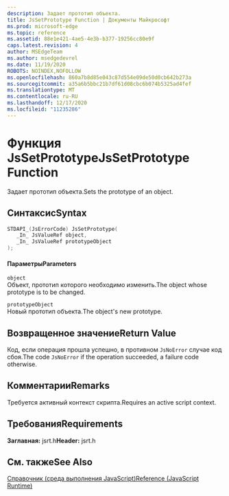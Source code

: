 ```yaml
---
description: Задает прототип объекта.
title: JsSetPrototype Function | Документы Майкрософт
ms.prod: microsoft-edge
ms.topic: reference
ms.assetid: 88e1e421-4ae5-4e3b-b377-19256cc80e9f
caps.latest.revision: 4
author: MSEdgeTeam
ms.author: msedgedevrel
ms.date: 11/19/2020
ROBOTS: NOINDEX,NOFOLLOW
ms.openlocfilehash: 860a7b8d85e043c87d554e09de50d0cb642b273a
ms.sourcegitcommit: a35a6b5bbc21b7df61d08cbc6b074b5325ad4fef
ms.translationtype: MT
ms.contentlocale: ru-RU
ms.lasthandoff: 12/17/2020
ms.locfileid: "11235286"
---
```

# <span data-ttu-id="10baf-103">Функция JsSetPrototype</span><span class="sxs-lookup"><span data-stu-id="10baf-103">JsSetPrototype Function</span></span>

<span data-ttu-id="10baf-104">Задает прототип объекта.</span><span class="sxs-lookup"><span data-stu-id="10baf-104">Sets the prototype of an object.</span></span>  
  
## <span data-ttu-id="10baf-105">Синтаксис</span><span class="sxs-lookup"><span data-stu-id="10baf-105">Syntax</span></span>  
  
```cpp  
STDAPI_(JsErrorCode) JsSetPrototype(  
   _In_ JsValueRef object,  
   _In_ JsValueRef prototypeObject  
);  
```  
  
#### <span data-ttu-id="10baf-106">Параметры</span><span class="sxs-lookup"><span data-stu-id="10baf-106">Parameters</span></span>  
 `object`  
 <span data-ttu-id="10baf-107">Объект, прототип которого необходимо изменить.</span><span class="sxs-lookup"><span data-stu-id="10baf-107">The object whose prototype is to be changed.</span></span>  
  
 `prototypeObject`  
 <span data-ttu-id="10baf-108">Новый прототип объекта.</span><span class="sxs-lookup"><span data-stu-id="10baf-108">The object's new prototype.</span></span>  
  
## <span data-ttu-id="10baf-109">Возвращенное значение</span><span class="sxs-lookup"><span data-stu-id="10baf-109">Return Value</span></span>  
 <span data-ttu-id="10baf-110">Код, если операция прошла успешно, в противном `JsNoError` случае код сбоя.</span><span class="sxs-lookup"><span data-stu-id="10baf-110">The code `JsNoError` if the operation succeeded, a failure code otherwise.</span></span>  
  
## <span data-ttu-id="10baf-111">Комментарии</span><span class="sxs-lookup"><span data-stu-id="10baf-111">Remarks</span></span>  
 <span data-ttu-id="10baf-112">Требуется активный контекст скрипта.</span><span class="sxs-lookup"><span data-stu-id="10baf-112">Requires an active script context.</span></span>  
  
## <span data-ttu-id="10baf-113">Требования</span><span class="sxs-lookup"><span data-stu-id="10baf-113">Requirements</span></span>  
 <span data-ttu-id="10baf-114">**Заглавная:** jsrt.h</span><span class="sxs-lookup"><span data-stu-id="10baf-114">**Header:** jsrt.h</span></span>  
  
## <span data-ttu-id="10baf-115">См. также</span><span class="sxs-lookup"><span data-stu-id="10baf-115">See Also</span></span>  
 [<span data-ttu-id="10baf-116">Справочник (среда выполнения JavaScript)</span><span class="sxs-lookup"><span data-stu-id="10baf-116">Reference (JavaScript Runtime)</span></span>](../chakra-hosting/reference-javascript-runtime.md)
